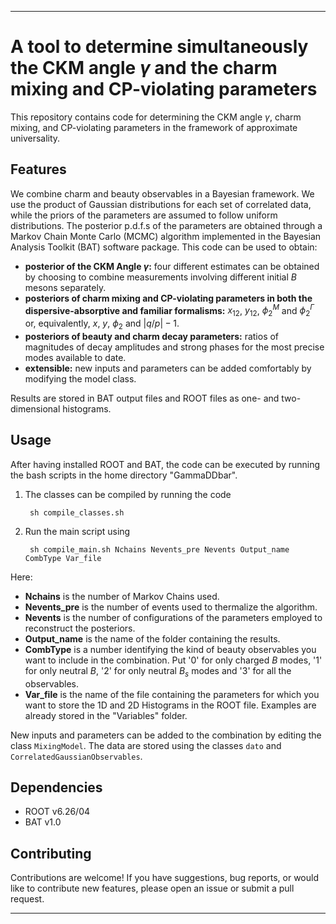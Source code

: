 
---

# A tool to determine simultaneously the CKM angle $\gamma$ and the charm mixing and CP-violating parameters 

This repository contains code for determining the CKM angle $\gamma$, charm mixing, and CP-violating parameters in the framework of approximate universality.

## Features

We combine charm and beauty observables in a Bayesian framework. We use the product of Gaussian distributions for each set of correlated data, while the priors of the parameters are assumed to follow uniform distributions. The posterior p.d.f.s of the parameters are obtained through a Markov Chain Monte Carlo (MCMC) algorithm implemented in the Bayesian Analysis Toolkit (BAT) software package. This code can be used to obtain:

- **posterior of the CKM Angle $\gamma$:** four different estimates can be obtained by choosing to combine measurements involving different initial $B$ mesons separately.
- **posteriors of charm mixing and CP-violating parameters in both the dispersive-absorptive and familiar formalisms:** $x_{12}$, $y_{12}$, $\phi_2^M$ and $\phi_2^{\Gamma}$ or, equivalently, $x$, $y$, $\phi_2$ and $\vert q/p \vert -1$.
- **posteriors of beauty and charm decay parameters:** ratios of magnitudes of decay amplitudes and strong phases for the most precise modes available to date.
- **extensible:** new inputs and parameters can be added comfortably by modifying the model class.

Results are stored in BAT output files and ROOT files as one- and two-dimensional histograms.

## Usage 

After having installed ROOT and BAT, the code can be executed by running the bash scripts in the home directory "GammaDDbar". 

1. The classes can be compiled by running the code

   ```
    sh compile_classes.sh
    ```

2. Run the main script using
   ```
    sh compile_main.sh Nchains Nevents_pre Nevents Output_name CombType Var_file
    ```
Here:
- **Nchains** is the number of Markov Chains used.
- **Nevents_pre** is the number of events used to thermalize the algorithm.
- **Nevents** is the number of configurations of the parameters employed to reconstruct the posteriors.
- **Output_name** is the name of the folder containing the results.
- **CombType** is a number identifying the kind of beauty observables you want to include in the combination. Put '0' for only charged $B$ modes, '1' for only neutral $B$, '2' for only neutral $B_s$ modes and '3' for all the observables.
- **Var_file** is the name of the file containing the parameters for which you want to store the 1D and 2D Histograms in the ROOT file. Examples are already stored in the "Variables" folder.

New inputs and parameters can be added to the combination by editing the class ```MixingModel```. 
The data are stored using the classes ```dato``` and  ```CorrelatedGaussianObservables```.

## Dependencies

- ROOT v6.26/04
- BAT v1.0

## Contributing

Contributions are welcome! If you have suggestions, bug reports, or would like to contribute new features, please open an issue or submit a pull request.

---

